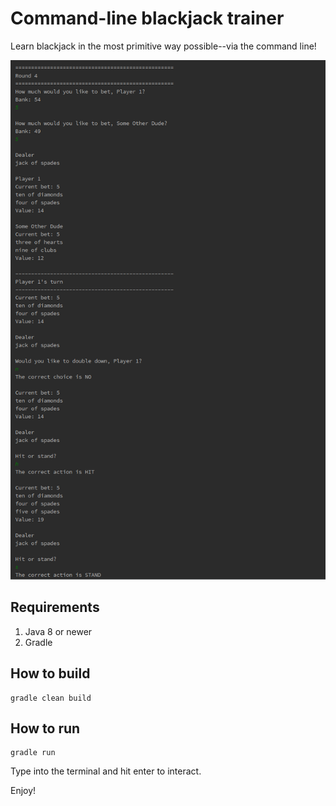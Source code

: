 # Command-line blackjack trainer

Learn blackjack in the most primitive way possible--via the command line!

![Alt text](screenshots/blackjack.png?raw=true)

## Requirements
1. Java 8 or newer
1. Gradle

## How to build
```
gradle clean build
```

## How to run
```
gradle run
```

Type into the terminal and hit enter to interact.

Enjoy!